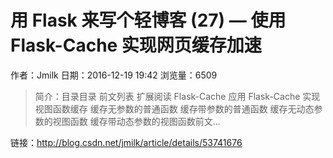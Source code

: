 # 用 Flask 来写个轻博客 (27) — 使用 Flask-Cache 实现网页缓存加速
作者：Jmilk
日期：2016-12-19 19:42
浏览量：6509
> 简介：目录目录
前文列表
扩展阅读
Flask-Cache
应用 Flask-Cache 实现视图函数缓存
缓存无参数的普通函数
缓存带参数的普通函数
缓存无动态参数的视图函数
缓存带动态参数的视图函数前文...

 链接：http://blog.csdn.net/jmilk/article/details/53741676

